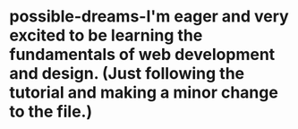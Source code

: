 # possible-dreams-I'm eager and very excited to be learning the fundamentals of web development and design. (Just following the tutorial and making a minor change to the file.)
